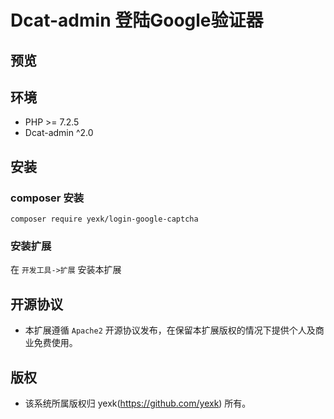 # Dcat-admin 登陆Google验证器


## 预览


## 环境
 - PHP >= 7.2.5
 - Dcat-admin ^2.0


## 安装

### composer 安装

```
composer require yexk/login-google-captcha
```

### 安装扩展

在 `开发工具->扩展` 安装本扩展


## 开源协议

*  本扩展遵循 `Apache2` 开源协议发布，在保留本扩展版权的情况下提供个人及商业免费使用。 


## 版权

*  该系统所属版权归 yexk(https://github.com/yexk) 所有。
